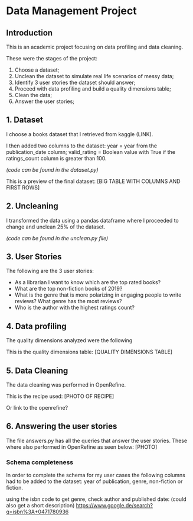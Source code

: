 # Data Management Project

## Introduction

This is an academic project focusing on data profiling and data cleaning.

These were the stages of the project:
1. Choose a dataset;
2. Unclean the dataset to simulate real life scenarios of messy data;
3. Identify 3 user stories the dataset should answer;
4. Proceed with data profiling and build a quality dimensions table;
5. Clean the data;
6. Answer the user stories;

## 1. Dataset
I choose a books dataset that I retrieved from kaggle (LINK).

I then added two columns to the dataset:
 year = year from the publication_date column;
 valid_rating = Boolean value with True if the ratings_count column is greater than 100.

*(code can be found in the dataset.py)*

This is a preview of the final dataset:
[BIG TABLE WITH COLUMNS AND FIRST ROWS]

## 2. Uncleaning 
I transformed the data using a pandas dataframe where I proceeded to change and unclean 25% of the dataset.

*(code can be found in the unclean.py file)*

## 3. User Stories
The following are the 3 user stories:
- As a librarian I want to know which are the top rated books?
- What are the top non-fiction books of 2019?
- What is the genre that is more polarizing in engaging people to write reviews? What genre has the most reviews?
- Who is the author with the highest ratings count?

## 4. Data profiling 
The quality dimensions analyzed were the following

This is the quality dimensions table:
[QUALITY DIMENSIONS TABLE]

## 5. Data Cleaning
The data cleaning was performed in OpenRefine.

This is the recipe used:
[PHOTO OF RECIPE]

Or link to the openrefine?

## 6. Answering the user stories
The file answers.py has all the queries that answer the user stories.
These where also performed in OpenRefine as seen below:
[PHOTO]

### Schema completeness
In order to complete the schema for my user cases the following columns had to be added to the dataset: year of publication, genre, non-fiction or fiction.

using the isbn code to get genre, check author and published date: (could also get a short description)
https://www.google.de/search?q=isbn%3A+0471780936
